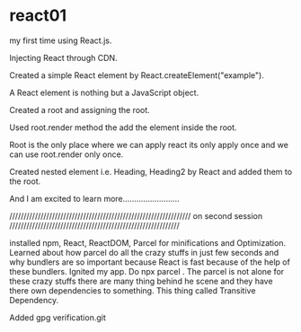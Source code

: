 # react01

my first time using React.js.

Injecting React through CDN.

Created a simple React element by React.createElement("example").

A React element is nothing but a JavaScript object.

Created a root and assigning the root.

Used root.render method the add the element inside the root.

Root is the only place where we can apply react its only apply once and we can use root.render only once.

Created nested element i.e. Heading, Heading2 by React and added them to the root.

And I am excited to learn more.........................



//////////////////////////////////////////////////////////////// on second session ////////////////////////////////////////////////////////////


installed npm, React, ReactDOM, Parcel for minifications and Optimization.
Learned about how parcel do all the crazy stuffs in just few seconds and why bundlers are so important because React is fast because of the help of these bundlers.
Ignited my app. Do npx parcel <entry point>.
The parcel is not alone for these crazy  stuffs there are many thing behind he scene and they have there own dependencies to something. This thing called Transitive Dependency.

Added gpg verification.git 



